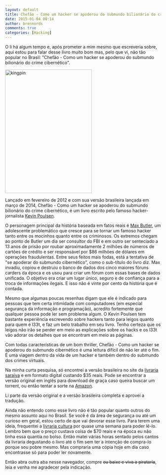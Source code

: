 ```yaml
---
layout: default
title: Chefão - Como um hacker se apoderou do submundo bilionário do crime cibernético (Livros que eu mandaria você ler #2)
date: 2015-01-04 00:14
author: brennords
comments: true
categories: [Hacking]
---
```

O li há algum tempo e, após prometer a mim mesmo que escreveria sobre, aqui estou para falar desse livro muito bom mas, pelo que vi, não tão popular no Brasil: "Chefão - Como um hacker se apoderou do submundo bilionário do crime cibernético".

<a href="https://brenn0.files.wordpress.com/2015/01/kingpin.jpg"><img class="  wp-image-1059" src="https://brenn0.files.wordpress.com/2015/01/kingpin.jpg?w=207" alt="kingpin" width="280" height="399" /></a>

Lançado em fevereiro de 2012 e com sua versão brasileira lançada em março de 2014, Chefão - Como um hacker se apoderou do submundo bilionário do crime cibernético, é um livro escrito pelo famoso hacker-jornalista <a href="http://www.terra.com.br/noticias/tecnologia/infograficos/hackers/hackers-09.htm" target="_blank">Kevin Poulsen</a>.

<!--more-->

O personagem principal da história baseada em fatos reais é <a href="https://en.wikipedia.org/wiki/Max_Butler" target="_blank">Max Butler</a>, um adolescente problemático que cresce para se tornar um famoso hacker tanto entre os mocinhos quanto entre os criminosos. Os extremos chegam ao ponto de Butler um dia ser consultor do FBI e em outro ser senteciado a 13 anos de prisão por roubar aproximadamente 2 milhões de números de cartões de crédito e ser responsável por $86 milhões de dólares em operações fraudulentas. Entre seus feitos mais fodas, está a tentativa de "se apoderar do submundo cibernético", como o sub-título do livro diz. Max invadiu, copiou e destruiu o banco de dados dos cinco maiores fóruns carders da época e os usou para criar um fórum com essas bases de dados unificada. O objetivo era criar um lugar único, seguro e de confiança para a troca de informações ilegais. E isso não é vinte por cento da história que é contada.

Mesmo que algumas poucas resenhas digam que ele é indicado para pessoas que tem certa intimidade com computadores (em especial segurança da informação e programação), acredito fortemente que qualquer pessoa pode ler sem problema algum. O Kevin Poulsen tem bastante experiência escrevendo sobre hackers tanto para leigos quanto para quem é l33t, e faz um belo trabalho em seu livro. Tenho certeza que os leigos não irão se perder em meio as explicações sobre os hacks e os l33t vão adorar os detalhes que se encontram em meio as páginas.

Com todas características de um bom thriller, Chefão - Como um hacker se apoderou do submundo cibernético é uma leitura difícil de não ler até o fim. É uma viagem dentro da vida de um hacker e também dentro do submundo dos crimes virtuais.

Na minha curta pesquisa, só encontrei a versão brasileira no site da <a href="http://www.saraiva.com.br/chefao-como-um-hacker-se-apoderou-do-submundo-bilionario-do-crime-cibernetico-7298430.html" target="_blank">livraria saraiva</a> e em formato digital custando $35 reais. Pode se encontrar a versão original em inglês para download de graça caso queira buscar um torrent, ou então tentar a sorte na <a href="http://www.amazon.com/Kingpin-Hacker-Billion-Dollar-Cybercrime-Underground/dp/0307588696" target="_blank">Amazon</a>.

Li parte da versão original e a versão brasileira completa e aprovei a tradução.

Ainda não entendo como esse livro não é tão popular quanto outros do mesmo assunto aqui no Brasil. Se você é da área de segurança ou até um curioso em geral, estou certo de que vai devorar esse livro. Para terem uma ideia, frequentei a <a href="http://www.livrariacultura.com.br/" target="_blank">livraria cultura</a> por quase uma semana para poder lê-lo. Lembro bem que o preço custava coisa de $70 reais e na época eu não tinha essa quantia no bolso. Então matei várias horas sentado pelos cantos da livraria degustando o livro até o fim sem ter a intenção de compra-lo porque sou pobre mesmo. Mas compraria uma cópia hoje em dia caso encontrasse só para poder ler novamente.

Então abra outra aba nesse navegador, compre <del>ou baixe e viva a pirataria</del>, leia e venha me agradecer pela indicação.
